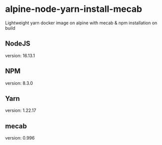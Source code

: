 # alpine-node-yarn-install-mecab
Lightweight yarn docker image on alpine with mecab & npm installation on build

## NodeJS
version: 16.13.1

## NPM
version: 8.3.0

## Yarn
version: 1.22.17

## mecab
version: 0.996

